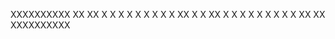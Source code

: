 XXXXXXXXXX
XX      XX
X X    X X
X  X  X  X
X   XX   X
X   XX   X
X  X  X  X
X X    X X
XX      XX
XXXXXXXXXX